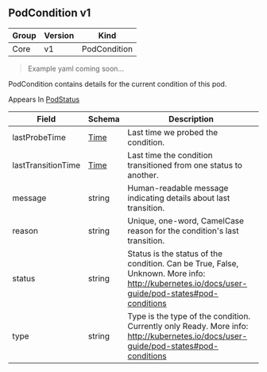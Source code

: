 ## PodCondition v1

Group        | Version     | Kind
------------ | ---------- | -----------
Core | v1 | PodCondition

> Example yaml coming soon...



PodCondition contains details for the current condition of this pod.

<aside class="notice">
Appears In  <a href="#podstatus-v1">PodStatus</a> </aside>

Field        | Schema     | Description
------------ | ---------- | -----------
lastProbeTime | [Time](#time-unversioned) | Last time we probed the condition.
lastTransitionTime | [Time](#time-unversioned) | Last time the condition transitioned from one status to another.
message | string | Human-readable message indicating details about last transition.
reason | string | Unique, one-word, CamelCase reason for the condition's last transition.
status | string | Status is the status of the condition. Can be True, False, Unknown. More info: http://kubernetes.io/docs/user-guide/pod-states#pod-conditions
type | string | Type is the type of the condition. Currently only Ready. More info: http://kubernetes.io/docs/user-guide/pod-states#pod-conditions

